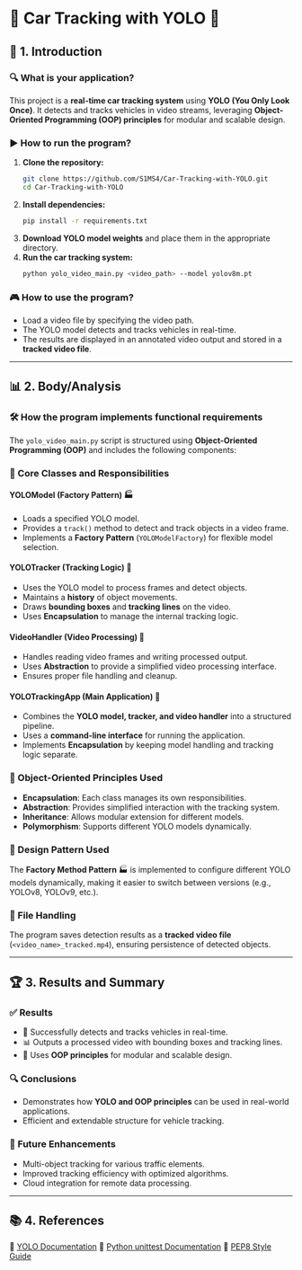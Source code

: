 # 🚗 Car Tracking with YOLO 🚀

## 📌 1. Introduction
### 🔍 What is your application?
This project is a **real-time car tracking system** using **YOLO (You Only Look Once)**. It detects and tracks vehicles in video streams, leveraging **Object-Oriented Programming (OOP) principles** for modular and scalable design.

### ▶️ How to run the program?
1. **Clone the repository:**
   ```sh
   git clone https://github.com/S1MS4/Car-Tracking-with-YOLO.git
   cd Car-Tracking-with-YOLO
   ```
2. **Install dependencies:**
   ```sh
   pip install -r requirements.txt
   ```
3. **Download YOLO model weights** and place them in the appropriate directory.
4. **Run the car tracking system:**
   ```sh
   python yolo_video_main.py <video_path> --model yolov8m.pt
   ```

### 🎮 How to use the program?
- Load a video file by specifying the video path.
- The YOLO model detects and tracks vehicles in real-time.
- The results are displayed in an annotated video output and stored in a **tracked video file**.

---

## 📊 2. Body/Analysis
### 🛠️ How the program implements functional requirements
The `yolo_video_main.py` script is structured using **Object-Oriented Programming (OOP)** and includes the following components:

### 🔄 Core Classes and Responsibilities
#### **YOLOModel (Factory Pattern)** 🏭
- Loads a specified YOLO model.
- Provides a `track()` method to detect and track objects in a video frame.
- Implements a **Factory Pattern** (`YOLOModelFactory`) for flexible model selection.

#### **YOLOTracker (Tracking Logic)** 🎯
- Uses the YOLO model to process frames and detect objects.
- Maintains a **history** of object movements.
- Draws **bounding boxes** and **tracking lines** on the video.
- Uses **Encapsulation** to manage the internal tracking logic.

#### **VideoHandler (Video Processing)** 🎥
- Handles reading video frames and writing processed output.
- Uses **Abstraction** to provide a simplified video processing interface.
- Ensures proper file handling and cleanup.

#### **YOLOTrackingApp (Main Application)** 🚀
- Combines the **YOLO model, tracker, and video handler** into a structured pipeline.
- Uses a **command-line interface** for running the application.
- Implements **Encapsulation** by keeping model handling and tracking logic separate.

### 🔑 Object-Oriented Principles Used
- **Encapsulation**: Each class manages its own responsibilities.
- **Abstraction**: Provides simplified interaction with the tracking system.
- **Inheritance**: Allows modular extension for different models.
- **Polymorphism**: Supports different YOLO models dynamically.

### 🎨 Design Pattern Used
The **Factory Method Pattern** 🏭 is implemented to configure different YOLO models dynamically, making it easier to switch between versions (e.g., YOLOv8, YOLOv9, etc.).

### 📂 File Handling
The program saves detection results as a **tracked video file** (`<video_name>_tracked.mp4`), ensuring persistence of detected objects.

---

## 🏆 3. Results and Summary
### ✅ Results
- 🚗 Successfully detects and tracks vehicles in real-time.
- 📊 Outputs a processed video with bounding boxes and tracking lines.
- 🎯 Uses **OOP principles** for modular and scalable design.

### 🔍 Conclusions
- Demonstrates how **YOLO and OOP principles** can be used in real-world applications.
- Efficient and extendable structure for vehicle tracking.

### 🚀 Future Enhancements
- Multi-object tracking for various traffic elements.
- Improved tracking efficiency with optimized algorithms.
- Cloud integration for remote data processing.

---

## 📚 4. References
📖 [YOLO Documentation](https://pjreddie.com/darknet/yolo/)
📖 [Python unittest Documentation](https://docs.python.org/3/library/unittest.html)
📖 [PEP8 Style Guide](https://peps.python.org/pep-0008/)
